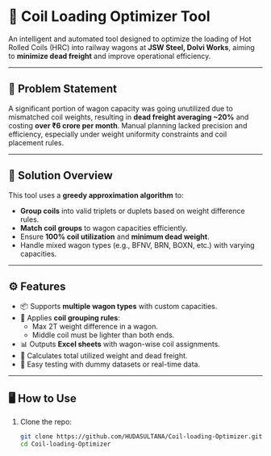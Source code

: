 # 🚄 Coil Loading Optimizer Tool

An intelligent and automated tool designed to optimize the loading of Hot Rolled Coils (HRC) into railway wagons at **JSW Steel, Dolvi Works**, aiming to **minimize dead freight** and improve operational efficiency.

---

## 📌 Problem Statement

A significant portion of wagon capacity was going unutilized due to mismatched coil weights, resulting in **dead freight averaging ~20%** and costing **over ₹6 crore per month**. Manual planning lacked precision and efficiency, especially under weight uniformity constraints and coil placement rules.

---

## 🎯 Solution Overview

This tool uses a **greedy approximation algorithm** to:
- **Group coils** into valid triplets or duplets based on weight difference rules.
- **Match coil groups** to wagon capacities efficiently.
- Ensure **100% coil utilization** and **minimum dead weight**.
- Handle mixed wagon types (e.g., BFNV, BRN, BOXN, etc.) with varying capacities.

---

## ⚙️ Features

- 📦 Supports **multiple wagon types** with custom capacities.
- 🧠 Applies **coil grouping rules**:
  - Max 2T weight difference in a wagon.
  - Middle coil must be lighter than both ends.
- 📊 Outputs **Excel sheets** with wagon-wise coil assignments.
- 🧮 Calculates total utilized weight and dead freight.
- 🧪 Easy testing with dummy datasets or real-time data.

---

## 🖥️ How to Use

1. Clone the repo:
   ```bash
   git clone https://github.com/HUDASULTANA/Coil-loading-Optimizer.git
   cd Coil-loading-Optimizer
